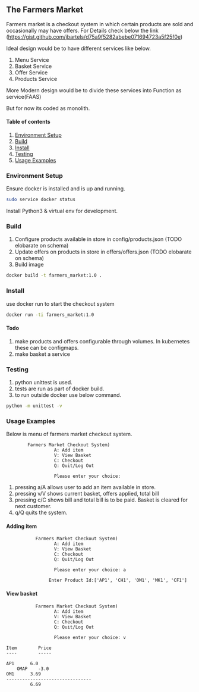 ## The Farmers Market

Farmers market is a checkout system in which certain products are sold and occasionally may have offers.
For Details check below the link (https://gist.github.com/jbartels/d75a9f5282abebe071694723a5f25f0e)

Ideal design would be to have different services like below.

1. Menu Service
2. Basket Service
3. Offer Service
4. Products Service

More Modern design would be to divide these services into Function as service(FAAS)

But for now its coded as monolith.


#### Table of contents

1. [Environment Setup](#envsetup)
1. [Build](#build)
1. [Install](#install)
1. [Testing](#testing)
1. [Usage Examples](#usage)


### <a name="envsetup"></a> Environment Setup

Ensure docker is installed and is up and running.

```bash
sudo service docker status
```
Install Python3 & virtual env for development.


### <a name="build"></a> Build

1. Configure products available in store in config/products.json (TODO elobarate on schema)
2. Update offers on products in store in offers/offers.json (TODO elobarate on schema)
3. Build image

```bash
docker build -t farmers_market:1.0 .
```
### <a name="install"></a> Install

use docker run to start the checkout system

```bash
docker run -ti farmers_market:1.0 
```

#### Todo
1. make products and offers configurable through volumes. In kubernetes these can be configmaps.
2. make basket a service

### <a name="testing"></a> Testing

1. python unittest is used.
2. tests are run as part of docker build.
3. to run outside docker use below command.

```bash
python -m unittest -v
```

### <a name="usage"></a> Usage Examples

Below is menu of farmers market checkout system.

            Farmers Market Checkout System)
                      A: Add item
                      V: View Basket
                      C: Checkout
                      Q: Quit/Log Out

                      Please enter your choice: 

1. pressing a/A allows user to add an item available in store.
2. pressing v/V shows current basket, offers applied, total bill
3. pressing c/C shows bill and total bill is to be paid. Basket is cleared for next customer.
4. q/Q quits the system.

#### Adding item

               Farmers Market Checkout System)
                      A: Add item
                      V: View Basket
                      C: Checkout
                      Q: Quit/Log Out

                      Please enter your choice: a
 
                    Enter Product Id:['AP1', 'CH1', 'OM1', 'MK1', 'CF1']

#### View basket
               Farmers Market Checkout System)
                      A: Add item
                      V: View Basket
                      C: Checkout
                      Q: Quit/Log Out

                      Please enter your choice: v


```
Item		Price
----		-----

AP1		 6.0
	OMAP	-3.0
OM1		 3.69
--------------------------------
		 6.69
```
